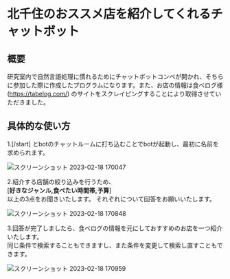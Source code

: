 # 北千住のおススメ店を紹介してくれるチャットボット
## 概要
研究室内で自然言語処理に慣れるためにチャットボットコンペが開かれ、そちらに参加した際に作成したプログラムになります。また、お店の情報は食べログ様(https://tabelog.com/)  のサイトをスクレイピングすることにより取得させていただきました。

## 具体的な使い方 
1.[/start] とbotのチャットルームに打ち込むことでbotが起動し、最初に名前を求められます。  
  
![スクリーンショット 2023-02-18 170047](https://user-images.githubusercontent.com/69377531/219849102-2b05c5fc-919e-48a3-9c9f-e28dd58a241a.png)  
  
2.紹介する店舗の絞り込みを行うため、  
[**好きなジャンル,食べたい時間帯,予算**]  
以上の3点をお聞きいたします。
それぞれについて回答をお願いいたします。  
  
![スクリーンショット 2023-02-18 170848](https://user-images.githubusercontent.com/69377531/219850003-739dd259-0125-4380-a717-f273fec39da4.png)  

  
3.回答が完了しましたら、食べログの情報を元にしておすすめのお店を一つ紹介いたします。  
同じ条件で検索することもできますし、また条件を変更して検索し直すこともできます。  
  
![スクリーンショット 2023-02-18 170959](https://user-images.githubusercontent.com/69377531/219850007-af101c31-0ce9-4f8a-87f0-4af19e21a038.png)
